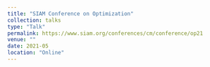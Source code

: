 ```yaml
---
title: "SIAM Conference on Optimization"
collection: talks
type: "Talk"
permalink: https://www.siam.org/conferences/cm/conference/op21
venue: ""
date: 2021-05
location: "Online"
---
```


